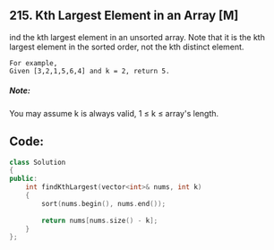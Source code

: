 ## 215. Kth Largest Element in an Array [M]
ind the kth largest element in an unsorted array. Note that it is the kth largest element in the sorted order, not the kth distinct element.

```
For example,
Given [3,2,1,5,6,4] and k = 2, return 5.
```

##### Note: 
You may assume k is always valid, 1 ≤ k ≤ array's length.

## Code:
```c++
class Solution 
{
public:
    int findKthLargest(vector<int>& nums, int k) 
    {
        sort(nums.begin(), nums.end());
        
        return nums[nums.size() - k];
    }
};
```
